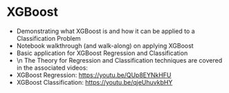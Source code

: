 # XGBoost
- Demonstrating what XGBoost is and how it can be applied to a Classification Problem
- Notebook walkthrough (and walk-along) on applying XGBoost
- Basic application for XGBoost Regression and Classification
- \n
The Theory for Regression and Classification techniques are covered in the associated videos:
- XGBoost Regression: https://youtu.be/QUp8EYNkHFU
- XGBoost Classification: https://youtu.be/qjeUhuvkbHY
